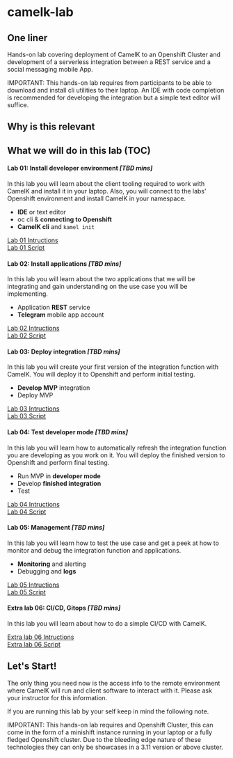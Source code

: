 # camelk-lab


## One liner
Hands-on lab covering deployment of CamelK to an Openshift Cluster and development of a serverless integration between a REST service and a social messaging mobile App.

IMPORTANT: This hands-on lab requires from participants to be able to download and install cli utilities to their laptop. An IDE with code completion is recommended for developing the integration but a simple text editor will suffice.

## Why is this relevant



## What we will do in this lab (TOC)

#### Lab 01: Install developer environment _[TBD mins]_

In this lab you will learn about the client tooling required to work with CamelK and install it in your laptop. Also, you will connect to the labs' Openshift environment and install CamelK in your namespace.   

  - **IDE** or text editor
  - oc cli & **connecting to Openshift**
  - **CamelK cli** and ```kamel init```

[Lab 01 Intructions](https://github.com/pnavascues/camelk-lab/blob/master/labs/lab01-install-dev-evironment.md) <br>
[Lab 01 Script](https://github.com/pnavascues/camelk-lab/blob/master/labs/script01-install-dev-evironment.sh)

#### Lab 02: Install applications _[TBD mins]_

In this lab you will learn about the two applications that we will be integrating and gain understanding on the use case you will be implementing.

  - Application **REST** service
  - **Telegram** mobile app account

[Lab 02 Intructions](https://github.com/pnavascues/camelk-lab/blob/master/labs/lab02-install-applications.md) <br>
[Lab 02 Script](https://github.com/pnavascues/camelk-lab/blob/master/labs/script02-install-applications.sh)

#### Lab 03: Deploy integration _[TBD mins]_

In this lab you will create your first version of the integration function with CamelK. You will deploy it to Openshift and perform initial testing.

  - **Develop MVP** integration
  - Deploy MVP

[Lab 03 Intructions](https://github.com/pnavascues/camelk-lab/blob/master/labs/lab03-deploy-integration.md) <br>
[Lab 03 Script](https://github.com/pnavascues/camelk-lab/blob/master/labs/script03-deploy-integration.sh)

#### Lab 04: Test developer mode _[TBD mins]_

In this lab you will learn how to automatically refresh the integration function you are developing as you work on it. You will deploy the finished version to Openshift and perform final testing.

  - Run MVP in **developer mode**
  - Develop **finished integration**
  - Test

[Lab 04 Intructions](https://github.com/pnavascues/camelk-lab/blob/master/labs/lab04-test-dev-mode.md) <br>
[Lab 04 Script](https://github.com/pnavascues/camelk-lab/blob/master/labs/script04-test-dev-mode.sh)

#### Lab 05: Management _[TBD mins]_

In this lab you will learn how to test the use case and get a peek at how to monitor and debug the integration function and applications.

  - **Monitoring** and alerting
  - Debugging and **logs**

[Lab 05 Intructions](https://github.com/pnavascues/camelk-lab/blob/master/labs/lab05-management.md) <br>
[Lab 05 Script](https://github.com/pnavascues/camelk-lab/blob/master/labs/script05-management.sh)

#### Extra lab 06: CI/CD, Gitops _[TBD mins]_

In this lab you will learn about how to do a simple CI/CD with CamelK.

[Extra lab 06 Intructions](https://github.com/pnavascues/camelk-lab/blob/master/labs/lab06-cicd.md) <br>
[Extra lab 06 Script](https://github.com/pnavascues/camelk-lab/blob/master/labs/script06-cicd.sh)

<!--
#### Extra lab 07: Multiple runtimes performance comparison _[TBD mins]_)

In this lab you will learn about how to do a simple CI/CD with CamelK.

[Extra lab 07 Intructions](https://github.com/pnavascues/camelk-lab/blob/master/labs/lab07-runtime-performance.md) <br>
[Extra lab 07 Script](https://github.com/pnavascues/camelk-lab/blob/master/labs/script07-runtime-performance.sh)
)
-->

## Let's Start!

The only thing you need now is the access info to the remote environment where CamelK will run and client software to interact with it. Please ask your instructor for this information.

If you are running this lab by your self keep in mind the following note.

IMPORTANT: This hands-on lab requires and Openshift Cluster, this can come in the form of a minishift instance running in your laptop or a fully fledged Openshift cluster. Due to the bleeding edge nature of these technologies they can only be showcases in a 3.11 version or above cluster.
